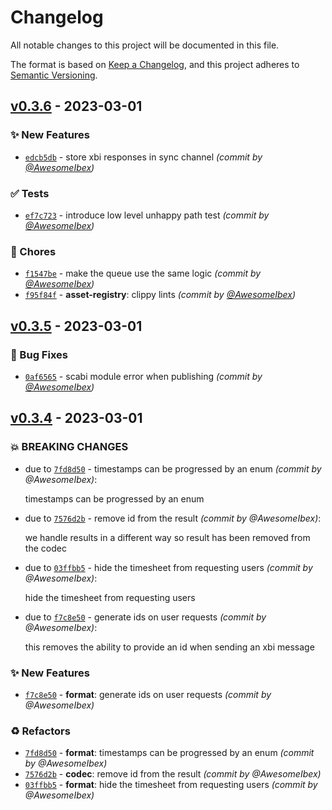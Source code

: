 # Changelog
All notable changes to this project will be documented in this file.

The format is based on [Keep a Changelog](https://keepachangelog.com/en/1.0.0/),
and this project adheres to [Semantic Versioning](https://semver.org/spec/v2.0.0.html).

## [v0.3.6] - 2023-03-01
### :sparkles: New Features
- [`edcb5db`](https://github.com/t3rn/xbi/commit/edcb5db0043be65b8cba0b0b763065674e926041) - store xbi responses in sync channel *(commit by [@AwesomeIbex](https://github.com/AwesomeIbex))*

### :white_check_mark: Tests
- [`ef7c723`](https://github.com/t3rn/xbi/commit/ef7c723a1f0e33e3f105416970cdd555cd2b62fc) - introduce low level unhappy path test *(commit by [@AwesomeIbex](https://github.com/AwesomeIbex))*

### :wrench: Chores
- [`f1547be`](https://github.com/t3rn/xbi/commit/f1547be590af386b6896d290bfa2d8424fbaf9d0) - make the queue use the same logic *(commit by [@AwesomeIbex](https://github.com/AwesomeIbex))*
- [`f95f84f`](https://github.com/t3rn/xbi/commit/f95f84fe60d6367feddef377c150a06e98e31cb9) - **asset-registry**: clippy lints *(commit by [@AwesomeIbex](https://github.com/AwesomeIbex))*


## [v0.3.5] - 2023-03-01
### :bug: Bug Fixes
- [`0af6565`](https://github.com/t3rn/xbi/commit/0af6565f782bba5db1d9d35a7b7940c2cc533091) - scabi module error when publishing *(commit by [@AwesomeIbex](https://github.com/AwesomeIbex))*


[v0.3.5]: https://github.com/t3rn/xbi/compare/v0.3.4...v0.3.5

## [v0.3.4] - 2023-03-01
### :boom: BREAKING CHANGES
- due to [`7fd8d50`](https://github.com/t3rn/xbi/commit/7fd8d5027476a0c05cb65b934edcaac137ff783f) - timestamps can be progressed by an enum *(commit by @AwesomeIbex)*:

  timestamps can be progressed by an enum

- due to [`7576d2b`](https://github.com/t3rn/xbi/commit/7576d2bfe4024e0f56708bef213e561f7ffddd38) - remove id from the result *(commit by @AwesomeIbex)*:

  we handle results in a different way so result has been removed from the codec

- due to [`03ffbb5`](https://github.com/t3rn/xbi/commit/03ffbb58c7ef7ad92d4aa98572197e5c962c14a3) - hide the timesheet from requesting users *(commit by @AwesomeIbex)*:

  hide the timesheet from requesting users

- due to [`f7c8e50`](https://github.com/t3rn/xbi/commit/f7c8e504a1cf35e4edb72f46dab4f2e174df1678) - generate ids on user requests *(commit by @AwesomeIbex)*:

  this removes the ability to provide an id when sending an xbi message


### :sparkles: New Features
- [`f7c8e50`](https://github.com/t3rn/xbi/commit/f7c8e504a1cf35e4edb72f46dab4f2e174df1678) - **format**: generate ids on user requests *(commit by @AwesomeIbex)*

### :recycle: Refactors
- [`7fd8d50`](https://github.com/t3rn/xbi/commit/7fd8d5027476a0c05cb65b934edcaac137ff783f) - **format**: timestamps can be progressed by an enum *(commit by @AwesomeIbex)*
- [`7576d2b`](https://github.com/t3rn/xbi/commit/7576d2bfe4024e0f56708bef213e561f7ffddd38) - **codec**: remove id from the result *(commit by @AwesomeIbex)*
- [`03ffbb5`](https://github.com/t3rn/xbi/commit/03ffbb58c7ef7ad92d4aa98572197e5c962c14a3) - **format**: hide the timesheet from requesting users *(commit by @AwesomeIbex)*

[v0.3.4]: https://github.com/t3rn/xbi/compare/v0.3.3...v0.3.4
[v0.3.6]: https://github.com/t3rn/xbi/compare/v0.3.5...v0.3.6